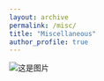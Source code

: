 ```yaml
---
layout: archive
permalink: /misc/
title: "Miscellaneous"
author_profile: true
---
```

![这是图片](/Users/qucd/Desktop/study/misc/IMG_9236.JPG "soccer_thu")

